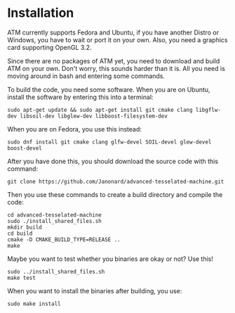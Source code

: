 # Installation

ATM currently supports Fedora and Ubuntu, if you have another Distro or Windows, you have to wait
or port it on your own. Also, you need a graphics card supporting OpenGL 3.2.

Since there are no packages of ATM yet, you need to download and build ATM on your own. Don't worry,
this sounds harder than it is. All you need is moving around in bash and entering some commands.

To build the code, you need some software. When you are on Ubuntu, install the software by entering
this into a terminal:

	sudo apt-get update && sudo apt-get install git cmake clang libgflw-dev libsoil-dev libglew-dev libboost-filesystem-dev
	
When you are on Fedora, you use this instead:

	sudo dnf install git cmake clang glfw-devel SOIL-devel glew-devel boost-devel

After you have done this, you should download the source code with this command:

	git clone https://github.com/Janonard/advanced-tesselated-machine.git

Then you use these commands to create a build directory and compile the code:

	cd advanced-tesselated-machine
	sudo ./install_shared_files.sh
	mkdir build
	cd build
	cmake -D CMAKE_BUILD_TYPE=RELEASE ..
	make
	
Maybe you want to test whether you binaries are okay or not? Use this!

	sudo ../install_shared_files.sh
	make test

When you want to install the binaries after building, you use:

	sudo make install
